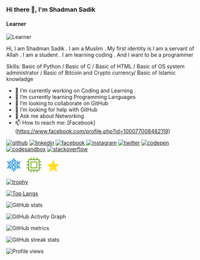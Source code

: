 ### Hi there 👋, I'm Shadman Sadik 
#### Learner 
![Learner ](https://scontent.fdac142-1.fna.fbcdn.net/v/t39.30808-6/280957918_145338881376394_3940388798534257701_n.png?_nc_cat=107&ccb=1-7&_nc_sid=e3f864&_nc_eui2=AeEGYUbb2gkyvrHwCnkTP278BrQolLeV1-IGtCiUt5XX4jC9SGiGdwiKSv1u2DVa9q88RksZpilNVH0yUVTYK5Ke&_nc_ohc=X36S5heSSIQAX_sENIv&_nc_ht=scontent.fdac142-1.fna&oh=00_AT_Zr-IIseqaA09C2IAVe-voRsqGYRr4iTOn_KuX5qZKfg&oe=62B6DA24)

Hi, I am Shadman Sadik . I am a Muslim . My first identity is I am a servant of Allah . I am a student . I am learning coding . And I want to be a programmer 

Skills: Basic of Python /  Basic of C / Basic of HTML / Basic of OS system administrator / Basic of Bitcoin and Crypto currency/ Basic of Islamic knowladge

- 🔭 I’m currently working on Coding and Learning . 
- 🌱 I’m currently learning Programming Languages 
- 👯 I’m looking to collaborate on GitHub 
- 🤔 I’m looking for help with GitHub  
- 💬 Ask me about Networking  
- 📫 How to reach me: [Facebook] (https://www.facebook.com/profile.php?id=100077008482119) 


[<img src='https://cdn.jsdelivr.net/npm/simple-icons@3.0.1/icons/github.svg' alt='github' height='40'>](https://github.com/theshadman)  [<img src='https://cdn.jsdelivr.net/npm/simple-icons@3.0.1/icons/linkedin.svg' alt='linkedin' height='40'>](https://www.linkedin.com/in/theshadman/)  [<img src='https://cdn.jsdelivr.net/npm/simple-icons@3.0.1/icons/facebook.svg' alt='facebook' height='40'>](https://www.facebook.com/theshadman)  [<img src='https://cdn.jsdelivr.net/npm/simple-icons@3.0.1/icons/instagram.svg' alt='instagram' height='40'>](https://www.instagram.com/theshadman/)  [<img src='https://cdn.jsdelivr.net/npm/simple-icons@3.0.1/icons/twitter.svg' alt='twitter' height='40'>](https://twitter.com/theshadman)  [<img src='https://cdn.jsdelivr.net/npm/simple-icons@3.0.1/icons/codepen.svg' alt='codepen' height='40'>](https://codepen.io/theshadman)  [<img src='https://cdn.jsdelivr.net/npm/simple-icons@3.0.1/icons/codesandbox.svg' alt='codesandbox' height='40'>](https://codesandbox.io/u/theshadman)  [<img src='https://cdn.jsdelivr.net/npm/simple-icons@3.0.1/icons/stackoverflow.svg' alt='stackoverflow' height='40'>](https://stackoverflow.com/users/theshadman)  

<a href='https://archiveprogram.github.com/'><img src='https://raw.githubusercontent.com/acervenky/animated-github-badges/master/assets/acbadge.gif' width='40' height='40'></a> <a href='https://docs.github.com/en/developers'><img src='https://raw.githubusercontent.com/acervenky/animated-github-badges/master/assets/devbadge.gif' width='40' height='40'></a> <a href='https://stars.github.com/'><img src='https://raw.githubusercontent.com/acervenky/animated-github-badges/master/assets/starbadge.gif' width='35' height='35'></a> 

[![trophy](https://github-profile-trophy.vercel.app/?username=theshadman)](https://github.com/ryo-ma/github-profile-trophy)

[![Top Langs](https://github-readme-stats.vercel.app/api/top-langs/?username=theshadman)](https://github.com/anuraghazra/github-readme-stats)

![GitHub stats](https://github-readme-stats.vercel.app/api?username=theshadman&show_icons=true&count_private=true)  

![GitHub Activity Graph](https://activity-graph.herokuapp.com/graph?username=theshadman)  

![GitHub metrics](https://metrics.lecoq.io/theshadman)  

![GitHub streak stats](https://github-readme-streak-stats.herokuapp.com/?user=theshadman)  

![Profile views](https://gpvc.arturio.dev/theshadman)  
